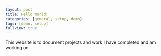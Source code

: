 ```yaml
---
layout: post
title: Hello World!
categories: [general, setup, demo]
tags: [demo, setup]
fullview: true
---
```


This website is to document projects and work I have completed and am working on
